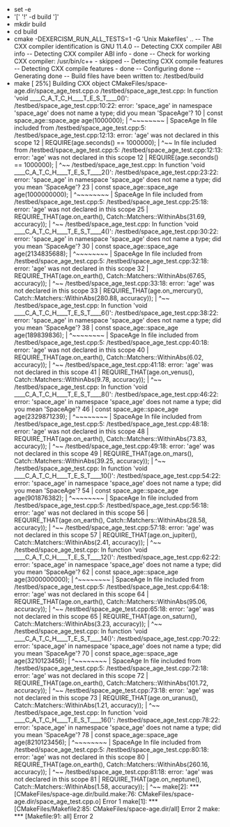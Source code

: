 + set -e
+ '[' '!' -d build ']'
+ mkdir build
+ cd build
+ cmake -DEXERCISM_RUN_ALL_TESTS=1 -G 'Unix Makefiles' ..
-- The CXX compiler identification is GNU 11.4.0
-- Detecting CXX compiler ABI info
-- Detecting CXX compiler ABI info - done
-- Check for working CXX compiler: /usr/bin/c++ - skipped
-- Detecting CXX compile features
-- Detecting CXX compile features - done
-- Configuring done
-- Generating done
-- Build files have been written to: /testbed/build
+ make
[ 25%] Building CXX object CMakeFiles/space-age.dir/space_age_test.cpp.o
/testbed/space_age_test.cpp: In function 'void ____C_A_T_C_H____T_E_S_T____0()':
/testbed/space_age_test.cpp:10:22: error: 'space_age' in namespace 'space_age' does not name a type; did you mean 'SpaceAge'?
   10 |     const space_age::space_age age(1000000);
      |                      ^~~~~~~~~
      |                      SpaceAge
In file included from /testbed/space_age_test.cpp:5:
/testbed/space_age_test.cpp:12:13: error: 'age' was not declared in this scope
   12 |     REQUIRE(age.seconds() == 1000000);
      |             ^~~
In file included from /testbed/space_age_test.cpp:5:
/testbed/space_age_test.cpp:12:13: error: 'age' was not declared in this scope
   12 |     REQUIRE(age.seconds() == 1000000);
      |             ^~~
/testbed/space_age_test.cpp: In function 'void ____C_A_T_C_H____T_E_S_T____2()':
/testbed/space_age_test.cpp:23:22: error: 'space_age' in namespace 'space_age' does not name a type; did you mean 'SpaceAge'?
   23 |     const space_age::space_age age(1000000000);
      |                      ^~~~~~~~~
      |                      SpaceAge
In file included from /testbed/space_age_test.cpp:5:
/testbed/space_age_test.cpp:25:18: error: 'age' was not declared in this scope
   25 |     REQUIRE_THAT(age.on_earth(), Catch::Matchers::WithinAbs(31.69, accuracy));
      |                  ^~~
/testbed/space_age_test.cpp: In function 'void ____C_A_T_C_H____T_E_S_T____4()':
/testbed/space_age_test.cpp:30:22: error: 'space_age' in namespace 'space_age' does not name a type; did you mean 'SpaceAge'?
   30 |     const space_age::space_age age(2134835688);
      |                      ^~~~~~~~~
      |                      SpaceAge
In file included from /testbed/space_age_test.cpp:5:
/testbed/space_age_test.cpp:32:18: error: 'age' was not declared in this scope
   32 |     REQUIRE_THAT(age.on_earth(), Catch::Matchers::WithinAbs(67.65, accuracy));
      |                  ^~~
/testbed/space_age_test.cpp:33:18: error: 'age' was not declared in this scope
   33 |     REQUIRE_THAT(age.on_mercury(), Catch::Matchers::WithinAbs(280.88, accuracy));
      |                  ^~~
/testbed/space_age_test.cpp: In function 'void ____C_A_T_C_H____T_E_S_T____6()':
/testbed/space_age_test.cpp:38:22: error: 'space_age' in namespace 'space_age' does not name a type; did you mean 'SpaceAge'?
   38 |     const space_age::space_age age(189839836);
      |                      ^~~~~~~~~
      |                      SpaceAge
In file included from /testbed/space_age_test.cpp:5:
/testbed/space_age_test.cpp:40:18: error: 'age' was not declared in this scope
   40 |     REQUIRE_THAT(age.on_earth(), Catch::Matchers::WithinAbs(6.02, accuracy));
      |                  ^~~
/testbed/space_age_test.cpp:41:18: error: 'age' was not declared in this scope
   41 |     REQUIRE_THAT(age.on_venus(), Catch::Matchers::WithinAbs(9.78, accuracy));
      |                  ^~~
/testbed/space_age_test.cpp: In function 'void ____C_A_T_C_H____T_E_S_T____8()':
/testbed/space_age_test.cpp:46:22: error: 'space_age' in namespace 'space_age' does not name a type; did you mean 'SpaceAge'?
   46 |     const space_age::space_age age(2329871239);
      |                      ^~~~~~~~~
      |                      SpaceAge
In file included from /testbed/space_age_test.cpp:5:
/testbed/space_age_test.cpp:48:18: error: 'age' was not declared in this scope
   48 |     REQUIRE_THAT(age.on_earth(), Catch::Matchers::WithinAbs(73.83, accuracy));
      |                  ^~~
/testbed/space_age_test.cpp:49:18: error: 'age' was not declared in this scope
   49 |     REQUIRE_THAT(age.on_mars(), Catch::Matchers::WithinAbs(39.25, accuracy));
      |                  ^~~
/testbed/space_age_test.cpp: In function 'void ____C_A_T_C_H____T_E_S_T____10()':
/testbed/space_age_test.cpp:54:22: error: 'space_age' in namespace 'space_age' does not name a type; did you mean 'SpaceAge'?
   54 |     const space_age::space_age age(901876382);
      |                      ^~~~~~~~~
      |                      SpaceAge
In file included from /testbed/space_age_test.cpp:5:
/testbed/space_age_test.cpp:56:18: error: 'age' was not declared in this scope
   56 |     REQUIRE_THAT(age.on_earth(), Catch::Matchers::WithinAbs(28.58, accuracy));
      |                  ^~~
/testbed/space_age_test.cpp:57:18: error: 'age' was not declared in this scope
   57 |     REQUIRE_THAT(age.on_jupiter(), Catch::Matchers::WithinAbs(2.41, accuracy));
      |                  ^~~
/testbed/space_age_test.cpp: In function 'void ____C_A_T_C_H____T_E_S_T____12()':
/testbed/space_age_test.cpp:62:22: error: 'space_age' in namespace 'space_age' does not name a type; did you mean 'SpaceAge'?
   62 |     const space_age::space_age age(3000000000);
      |                      ^~~~~~~~~
      |                      SpaceAge
In file included from /testbed/space_age_test.cpp:5:
/testbed/space_age_test.cpp:64:18: error: 'age' was not declared in this scope
   64 |     REQUIRE_THAT(age.on_earth(), Catch::Matchers::WithinAbs(95.06, accuracy));
      |                  ^~~
/testbed/space_age_test.cpp:65:18: error: 'age' was not declared in this scope
   65 |     REQUIRE_THAT(age.on_saturn(), Catch::Matchers::WithinAbs(3.23, accuracy));
      |                  ^~~
/testbed/space_age_test.cpp: In function 'void ____C_A_T_C_H____T_E_S_T____14()':
/testbed/space_age_test.cpp:70:22: error: 'space_age' in namespace 'space_age' does not name a type; did you mean 'SpaceAge'?
   70 |     const space_age::space_age age(3210123456);
      |                      ^~~~~~~~~
      |                      SpaceAge
In file included from /testbed/space_age_test.cpp:5:
/testbed/space_age_test.cpp:72:18: error: 'age' was not declared in this scope
   72 |     REQUIRE_THAT(age.on_earth(), Catch::Matchers::WithinAbs(101.72, accuracy));
      |                  ^~~
/testbed/space_age_test.cpp:73:18: error: 'age' was not declared in this scope
   73 |     REQUIRE_THAT(age.on_uranus(), Catch::Matchers::WithinAbs(1.21, accuracy));
      |                  ^~~
/testbed/space_age_test.cpp: In function 'void ____C_A_T_C_H____T_E_S_T____16()':
/testbed/space_age_test.cpp:78:22: error: 'space_age' in namespace 'space_age' does not name a type; did you mean 'SpaceAge'?
   78 |     const space_age::space_age age(8210123456);
      |                      ^~~~~~~~~
      |                      SpaceAge
In file included from /testbed/space_age_test.cpp:5:
/testbed/space_age_test.cpp:80:18: error: 'age' was not declared in this scope
   80 |     REQUIRE_THAT(age.on_earth(), Catch::Matchers::WithinAbs(260.16, accuracy));
      |                  ^~~
/testbed/space_age_test.cpp:81:18: error: 'age' was not declared in this scope
   81 |     REQUIRE_THAT(age.on_neptune(), Catch::Matchers::WithinAbs(1.58, accuracy));
      |                  ^~~
make[2]: *** [CMakeFiles/space-age.dir/build.make:76: CMakeFiles/space-age.dir/space_age_test.cpp.o] Error 1
make[1]: *** [CMakeFiles/Makefile2:85: CMakeFiles/space-age.dir/all] Error 2
make: *** [Makefile:91: all] Error 2
